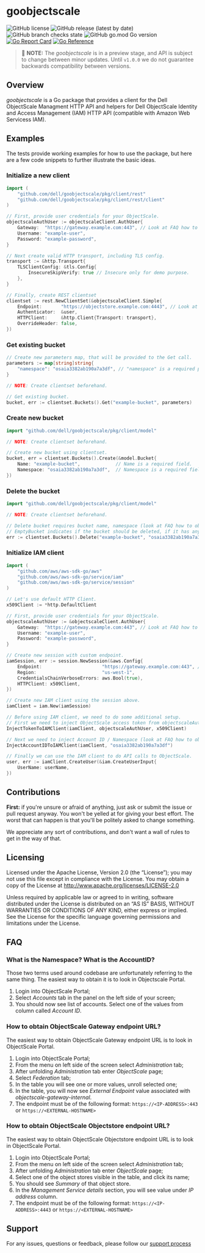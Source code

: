 # goobjectscale

![GitHub license](https://img.shields.io/github/license/dell/goobjectscale)
![GitHub release (latest by date)](https://img.shields.io/github/v/release/dell/goobjectscale)
![GitHub branch checks state](https://img.shields.io/github/checks-status/dell/goobjectscale/main)
![GitHub go.mod Go version](https://img.shields.io/github/go-mod/go-version/dell/goobjectscale)
[![Go Report Card](https://goreportcard.com/badge/github.com/dell/goobjectscale)](https://goreportcard.com/report/github.com/dell/goobjectscale)
[![Go Reference](https://pkg.go.dev/badge/github.com/dell/goobjectscale.svg)](https://pkg.go.dev/github.com/dell/goobjectscale)

> 🚧 **NOTE:** The *goobjectscale* is in a preview stage, and API is subject to change between minor updates. Until `v1.0.0` we do not guarantee backwards compatibility between versions.

## Overview

_goobjectscale_ is a Go package that provides a client for the Dell ObjectScale Managment HTTP API and helpers for Dell ObjectScale Identity and Access Management (IAM) HTTP API (compatible with Amazon Web Servicess IAM).

## Examples

The tests provide working examples for how to use the package, but here are a few code snippets to further illustrate the basic ideas.

### Initialize a new client


```go
import (
	"github.com/dell/goobjectscale/pkg/client/rest"
	"github.com/dell/goobjectscale/pkg/client/rest/client"
)

// First, provide user credentials for your ObjectScale.
objectscaleAuthUser := objectscaleClient.AuthUser{
	Gateway:  "https://gateway.example.com:443", // Look at FAQ how to obtain it.
	Username: "example-user",
	Password: "example-password",
}

// Next create valid HTTP transport, including TLS config.
transport := &http.Transport{
	TLSClientConfig: &tls.Config{
		InsecureSkipVerify: true // Insecure only for demo purpose.
	},
}

// Finally, create REST clientset
clientset := rest.NewClientSet(&objectscaleClient.Simple{
	Endpoint:       "https://objectstore.example.com:4443", // Look at FAQ how to obtain it.
	Authenticator:  &user,
	HTTPClient:     &http.Client{Transport: transport},
	OverrideHeader: false,
})
```

### Get existing bucket

```go
// Create new parameters map, that will be provided to the Get call.
parameters := map[string]string{
	"namespace": "osaia3382ab190a7a3df", // "namespace" is a required parameter (look at FAQ how to obtain it).
}

// NOTE: Create clientset beforehand.

// Get existing bucket.
bucket, err := clientset.Buckets().Get("example-bucket", parameters)
```

### Create new bucket

```go
import "github.com/dell/goobjectscale/pkg/client/model"

// NOTE: Create clientset beforehand.

// Create new bucket using clientset.
bucket, err = clientset.Buckets().Create(&model.Bucket{
	Name: "example-bucket",             // Name is a required field.
	Namespace: "osaia3382ab190a7a3df",  // Namespace is a required field.
})
```

### Delete the bucket

```go
import "github.com/dell/goobjectscale/pkg/client/model"

// NOTE: Create clientset beforehand.

// Delete bucket requires bucket name, namespace (look at FAQ how to obtain it) and emptyBucket parameters.
// EmptyBucket indicates if the bucket should be deleted, if it has any objects.
err := clientset.Buckets().Delete("example-bucket", "osaia3382ab190a7a3df", false)
```

### Initialize IAM client

```go
import (
	"github.com/aws/aws-sdk-go/aws"
	"github.com/aws/aws-sdk-go/service/iam"
	"github.com/aws/aws-sdk-go/service/session"
)

// Let's use default HTTP Client.
x509Client := *http.DefaultClient

// First, provide user credentials for your ObjectScale.
objectscaleAuthUser := &objectscaleClient.AuthUser{
	Gateway:  "https://gateway.example.com:443", // Look at FAQ how to obtain it.
	Username: "example-user",
	Password: "example-password",
}

// Create new session with custom endpoint.
iamSession, err := session.NewSession(&aws.Config{
	Endpoint:                      "https://gateway.example.com:443", // Look at FAQ how to obtain it.
	Region:                        "us-west-1",
	CredentialsChainVerboseErrors: aws.Bool(true),
	HTTPClient: x509Client,
})

// Create new IAM client using the session above.
iamClient = iam.New(iamSession)

// Before using IAM client, we need to do some additional setup.
// First we need to inject ObjectScale access token from objectscaleAuthUser structure.
InjectTokenToIAMClient(iamClient, objectscaleAuthUser, x509Client)

// Next we need to inject Account ID / Namespace (look at FAQ how to obtain it).
InjectAccountIDToIAMClient(iamClient, "osaia3382ab190a7a3df")

// Finally we can use the IAM client to do API calls to ObjectScale.
user, err := iamClient.CreateUser(&iam.CreateUserInput{
	UserName: userName,
})
```

## Contributions

**First:** if you're unsure or afraid of anything, just ask or submit the issue or pull request anyway. You won't be yelled at for giving your best effort. The worst that can happen is that you'll be politely asked to change something.

We appreciate any sort of contributions, and don't want a wall of rules to get in the way of that.

## Licensing

Licensed under the Apache License, Version 2.0 (the “License”); you may not use this file except in compliance with the License. You may obtain a copy of the License at <http://www.apache.org/licenses/LICENSE-2.0>

Unless required by applicable law or agreed to in writing, software distributed under the License is distributed on an “AS IS” BASIS, WITHOUT WARRANTIES OR CONDITIONS OF ANY KIND, either express or implied. See the License for the specific language governing permissions and limitations under the License.

## FAQ

### What is the Namespace? What is the AccountID?

Those two terms used around codebase are unfortunately referring to the same thing. The easiest way to obtain it is to look in Objectscale Portal.

1. Login into ObjectScale Portal;
2. Select *Accounts* tab in the panel on the left side of your screen;
3. You should now see list of accounts. Select one of the values from column called *Account ID*.

### How to obtain ObjectScale Gateway endpoint URL?

The easiest way to obtain ObjectScale Gateway endpoint URL is to look in ObjectScale Portal.

1. Login into ObjectScale Portal;
2. From the menu on left side of the screen select *Administration* tab;
3. After unfolding *Administration* tab enter *ObjectScale* page;
4. Select *Federation* tab;
5. In the table you will see one or more values, unroll selected one;
6. In the table, you will now see *External Endpoint* value associated with *objectscale-gateway-internal*.
7. The endpoint must be of the following format: `https://<IP-ADDRESS>:443` or `https://<EXTERNAL-HOSTNAME>`

### How to obtain ObjectScale Objectstore endpoint URL?

The easiest way to obtain ObjectScale Objectstore endpoint URL is to look in ObjectScale Portal.


1. Login into ObjectScale Portal;
2. From the menu on left side of the screen select *Administration* tab;
3. After unfolding *Administration* tab enter *ObjectScale* page;
4. Select one of the object stores visible in the table, and click its name;
5. You should see *Summary* of that object store.
6. In the *Management Service details* section, you will see value under *IP address* column.
7. The endpoint must be of the following format: `https://<IP-ADDRESS>:4443` or `https://<EXTERNAL-HOSTNAME>`

## Support

For any issues, questions or feedback, please follow our [support process](https://github.com/dell/csm/blob/main/docs/SUPPORT.md)
